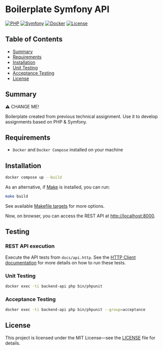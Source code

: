 # Boilerplate Symfony API

[![PHP](https://img.shields.io/badge/PHP-8.3+-blue.svg)](https://www.php.net/) [![Symfony](https://img.shields.io/badge/Symfony-7.3+-black.svg)](https://symfony.com/) [![Docker](https://img.shields.io/badge/Docker-Compose-blue.svg)](https://docs.docker.com/compose/) [![License](https://img.shields.io/badge/license-MIT-green.svg)](LICENSE)

## Table of Contents
- [Summary](#summary)
- [Requirements](#requirements)
- [Installation](#installation)
- [Unit Testing](#unit-testing)
- [Acceptance Testing](#acceptance-testing)
- [License](#license)

## Summary

⚠️ CHANGE ME!

Boilerplate created from previous technical assignment. Use it to develop assignments based on PHP & Symfony.

## Requirements

- `Docker` and `Docker Compose` installed on your machine

## Installation

```sh
docker compose up --build
```

As an alternative, if [Make](https://www.gnu.org/software/make/manual/make.html) is installed, you can run:

```sh
make build
```

See available [Makefile targets](Makefile) for more options.

Now, on browser, you can access the REST API at [http://localhost:8000](http://localhost:8000).

## Testing

### REST API execution

Execute the API tests from `docs/api.http`. See the [HTTP Client documentation](https://www.jetbrains.com/help/phpstorm/http-client-in-product-code-editor.html) for more details on how to run these tests.

### Unit Testing

```sh
docker exec -ti backend-api php bin/phpunit
```

### Acceptance Testing

```sh
docker exec -ti backend-api php bin/phpunit --group=acceptance
```

## License

This project is licensed under the MIT License—see the [LICENSE](LICENSE) file for details.
